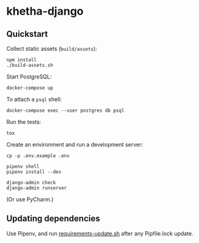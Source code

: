 khetha-django
=============

Quickstart
----------

Collect static assets (``build/assets``):

```shell
npm install
./build-assets.sh
```

Start PostgreSQL:

```
docker-compose up
```

To attach a `psql` shell:

    docker-compose exec --user postgres db psql

Run the tests:

```
tox
```

Create an environment and run a development server:

```
cp -p .env.example .env

pipenv shell
pipenv install --dev

django-admin check
django-admin runserver
```

(Or use PyCharm.)


Updating dependencies
---------------------

Use Pipenv, and run [requirements-update.sh] after any Pipfile.lock update.

[requirements-update.sh]: requirements-update.sh
